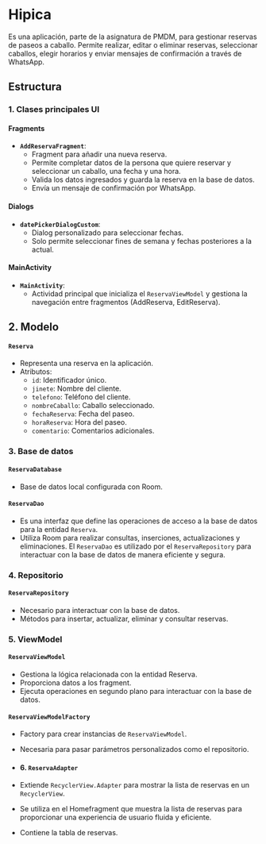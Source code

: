 # Hipica

Es una aplicación, parte de la asignatura de PMDM, para gestionar reservas de paseos a caballo. Permite realizar, editar o eliminar reservas, seleccionar caballos, elegir horarios y enviar mensajes de confirmación a través de WhatsApp.

## Estructura

### **1. Clases principales UI**

#### **Fragments**
- **`AddReservaFragment`**: 
  - Fragment para añadir una nueva reserva.
  - Permite completar datos de la persona que quiere reservar y seleccionar un caballo, una fecha y una hora.
  - Valida los datos ingresados y guarda la reserva en la base de datos.
  - Envía un mensaje de confirmación por WhatsApp.

#### **Dialogs**
- **`datePickerDialogCustom`**:
  - Dialog personalizado para seleccionar fechas.
  - Solo permite seleccionar fines de semana y fechas posteriores a la actual.

#### **MainActivity**
- **`MainActivity`**:
  - Actividad principal que inicializa el `ReservaViewModel` y gestiona la navegación entre fragmentos (AddReserva, EditReserva).
 
## **2. Modelo**

#### **`Reserva`**
- Representa una reserva en la aplicación.
- Atributos:
  - `id`: Identificador único.
  - `jinete`: Nombre del cliente.
  - `telefono`: Teléfono del cliente.
  - `nombreCaballo`: Caballo seleccionado.
  - `fechaReserva`: Fecha del paseo.
  - `horaReserva`: Hora del paseo.
  - `comentario`: Comentarios adicionales.

### **3. Base de datos**

#### **`ReservaDatabase`**
- Base de datos local configurada con Room.
#### **`ReservaDao`**
- Es una interfaz que define las operaciones de acceso a la base de datos para la entidad `Reserva`.
- Utiliza Room para realizar consultas, inserciones, actualizaciones y eliminaciones.
El `ReservaDao` es utilizado por el `ReservaRepository` para interactuar con la base de datos de manera eficiente y segura.

### **4. Repositorio**

#### **`ReservaRepository`**
- Necesario para interactuar con la base de datos.
- Métodos para insertar, actualizar, eliminar y consultar reservas.

### **5. ViewModel**

#### **`ReservaViewModel`**
- Gestiona la lógica relacionada con la entidad Reserva.
- Proporciona datos a los fragment.
- Ejecuta operaciones en segundo plano para interactuar con la base de datos.

#### **`ReservaViewModelFactory`**
- Factory para crear instancias de `ReservaViewModel`.
- Necesaria para pasar parámetros personalizados como el repositorio.

- #### **6. `ReservaAdapter`**
- Extiende `RecyclerView.Adapter` para mostrar la lista de reservas en un `RecyclerView`.
- Se utiliza en el Homefragment que muestra la lista de reservas para proporcionar una experiencia de usuario fluida y eficiente.
- Contiene la tabla de reservas.

